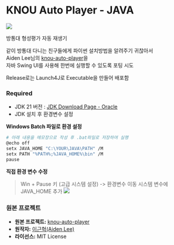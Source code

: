 # KNOU Auto Player - JAVA

![](https://i.imgur.com/Aa8JRrG.png)

방통대 형성평가 자동 재생기

같이 방통대 다니는 친구들에게 파이썬 설치방법을 알려주기 귀찮아서  
Aiden Lee님의 [knou-auto-player](https://github.com/leegeunhyeok/knou-auto-player)을  
자바 Swing UI를 사용해 한번에 실행할 수 있도록 포팅 시도

Release로는 Launch4J로 Executable을 만들어 배포함

### Required

- JDK 21 버전 : [JDK Download Page - Oracle](https://www.oracle.com/java/technologies/downloads/)
- JDK 설치 후 환경변수 설정

__Windows Batch 파일로 환경 설정__
 ```bash  
# 아래 내용을 메모장으로 작성 후 .bat파일로 저장하여 실행
@echo off
setx JAVA_HOME "C:\YOUR\JAVA\PATH" /M
setx PATH "%PATH%;%JAVA_HOME%\bin" /M
pause  
```  

__직접 환경 변수 수정__
> Win + Pause 키 (고급 시스템 설정) -> 환경변수 이동
> 시스템 변수에 JAVA_HOME 추가
> ![](https://i.imgur.com/oknSW7r.png)


### 원본 프로젝트
- **원본 프로젝트:** [knou-auto-player](https://github.com/leegeunhyeok/knou-auto-player)
- **원작자:** [이근혁(Aiden Lee)](https://www.linkedin.com/in/dev-ghlee)
- **라이선스:** MIT License